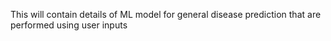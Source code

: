 This will contain details of ML model for general disease prediction that are performed using user inputs
